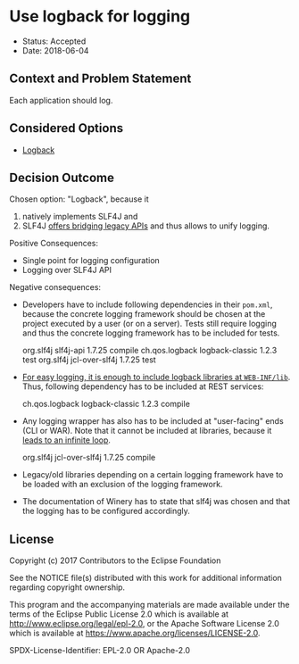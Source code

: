 # Use logback for logging

* Status: Accepted
* Date: 2018-06-04

## Context and Problem Statement

Each application should log.

## Considered Options

* [Logback](https://logback.qos.ch/)

## Decision Outcome

Chosen option: "Logback", because it
1) natively implements SLF4J and
2) SLF4J [offers bridging legacy APIs](https://www.slf4j.org/legacy.html) and thus allows to unify logging.

Positive Consequences:

* Single point for logging configuration
* Logging over SLF4J API

Negative consequences:

* Developers have to include following dependencies in their `pom.xml`, because the concrete logging framework should be chosen at the project executed by a user (or on a server).
  Tests still require logging and thus the concrete logging framework has to be included for tests.

    <dependency>
        <groupId>org.slf4j</groupId>
        <artifactId>slf4j-api</artifactId>
        <version>1.7.25</version>
        <scope>compile</scope>
    </dependency>
    <dependency>
        <groupId>ch.qos.logback</groupId>
        <artifactId>logback-classic</artifactId>
        <version>1.2.3</version>
        <scope>test</scope>
    </dependency>
    <dependency>
        <groupId>org.slf4j</groupId>
        <artifactId>jcl-over-slf4j</artifactId>
        <version>1.7.25</version>
        <scope>test</scope>
    </dependency>

* [For easy logging, it is enough to include logback libraries at `WEB-INF/lib`](https://logback.qos.ch/manual/loggingSeparation.html#easy).
  Thus, following dependency has to be included at REST services:

    <dependency>
        <groupId>ch.qos.logback</groupId>
        <artifactId>logback-classic</artifactId>
        <version>1.2.3</version>
        <scope>compile</scope>
    </dependency>

* Any logging wrapper has also has to be included at "user-facing" ends (CLI or WAR).
  Note that it cannot be included at libraries, because it [leads to an infinite loop](https://www.slf4j.org/legacy.html#jclRecursion).

    <dependency>
        <groupId>org.slf4j</groupId>
        <artifactId>jcl-over-slf4j</artifactId>
        <version>1.7.25</version>
        <scope>compile</scope>
    </dependency>

* Legacy/old libraries depending on a certain logging framework have to be loaded with an exclusion of the logging framework.

* The documentation of Winery has to state that slf4j was chosen and that the logging has to be configured accordingly.

## License

Copyright (c) 2017 Contributors to the Eclipse Foundation

See the NOTICE file(s) distributed with this work for additional
information regarding copyright ownership.

This program and the accompanying materials are made available under the
terms of the Eclipse Public License 2.0 which is available at
http://www.eclipse.org/legal/epl-2.0, or the Apache Software License 2.0
which is available at https://www.apache.org/licenses/LICENSE-2.0.

SPDX-License-Identifier: EPL-2.0 OR Apache-2.0
